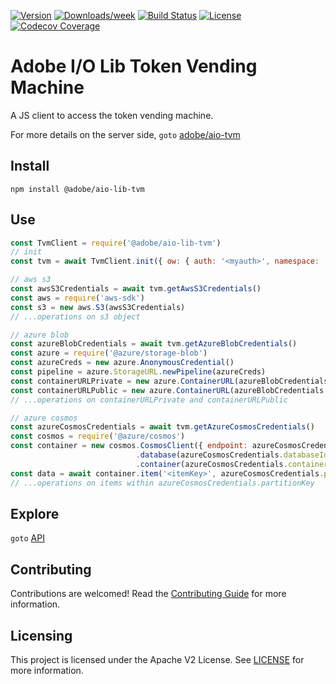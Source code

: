 [![Version](https://img.shields.io/npm/v/@adobe/@adobe/aio-lib-tvm.svg)](https://npmjs.org/package/@adobe/aio-lib-tvm)
[![Downloads/week](https://img.shields.io/npm/dw/@adobe/aio-lib-tvm.svg)](https://npmjs.org/package/@adobe/aio-lib-tvm)
[![Build Status](https://travis-ci.com/adobe/aio-lib-tvm.svg?branch=master)](https://travis-ci.com/adobe/aio-lib-tvm)
[![License](https://img.shields.io/badge/License-Apache%202.0-blue.svg)](https://opensource.org/licenses/Apache-2.0)
[![Codecov
Coverage](https://img.shields.io/codecov/c/github/adobe/aio-lib-tvm/master.svg?style=flat-square)](https://codecov.io/gh/adobe/aio-lib-tvm/)

# Adobe I/O Lib Token Vending Machine

A JS client to access the token vending machine.

For more details on the server side, `goto` [adobe/aio-tvm](https://github.com/adobe/aio-tvm)

## Install

`npm install @adobe/aio-lib-tvm`

## Use

```javascript
const TvmClient = require('@adobe/aio-lib-tvm')
// init
const tvm = await TvmClient.init({ ow: { auth: '<myauth>', namespace: '<mynamespace>' } })

// aws s3
const awsS3Credentials = await tvm.getAwsS3Credentials()
const aws = require('aws-sdk')
const s3 = new aws.S3(awsS3Credentials)
// ...operations on s3 object

// azure blob
const azureBlobCredentials = await tvm.getAzureBlobCredentials()
const azure = require('@azure/storage-blob')
const azureCreds = new azure.AnonymousCredential()
const pipeline = azure.StorageURL.newPipeline(azureCreds)
const containerURLPrivate = new azure.ContainerURL(azureBlobCredentials.sasURLPrivate, pipeline)
const containerURLPublic = new azure.ContainerURL(azureBlobCredentials.sasURLPublic, pipeline)
// ...operations on containerURLPrivate and containerURLPublic

// azure cosmos
const azureCosmosCredentials = await tvm.getAzureCosmosCredentials()
const cosmos = require('@azure/cosmos')
const container = new cosmos.CosmosClient({ endpoint: azureCosmosCredentials.endpoint, tokenProvider: async () => azureCosmosCredentials.resourceToken })
                            .database(azureCosmosCredentials.databaseId)
                            .container(azureCosmosCredentials.containerId)
const data = await container.item('<itemKey>', azureCosmosCredentials.partitionKey).read()
// ...operations on items within azureCosmosCredentials.partitionKey
```

## Explore

`goto` [API](doc/api.md)

## Contributing

Contributions are welcomed! Read the [Contributing Guide](./.github/CONTRIBUTING.md) for more information.

## Licensing

This project is licensed under the Apache V2 License. See [LICENSE](LICENSE) for more information.
